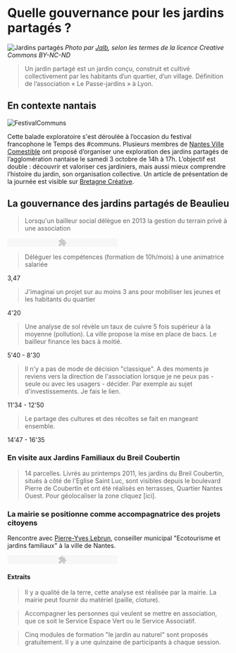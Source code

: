 # Quelle gouvernance pour les jardins partagés ? 

![Jardins partagés](http://www.nantesvillecomestible.org/wp-content/uploads/2015/09/photo_3_article_ouishare-50f01-604x270.jpg) *Photo par [Jalb](https://www.flickr.com/photos/jalb/), selon les termes de la licence Creative Commons BY-NC-ND*

> Un jardin partagé est un jardin conçu, construit et cultivé collectivement par les habitants d’un quartier, d’un village. Définition de l’association « Le Passe-jardins » à Lyon.

## En contexte nantais

![FestivalCommuns](http://www.selfcity.be/uploads/3/8/5/1/38514543/4482453.jpg?294)

Cette balade exploratoire s'est déroulée à l’occasion du festival francophone le Temps des #communs. Plusieurs membres de [Nantes Ville Comestible](http://www.nantesvillecomestible.org/) ont proposé d’organiser une exploration des jardins partagés de l’agglomération nantaise le samedi 3 octobre de 14h à 17h. L’objectif est double : découvrir et valoriser ces jardiniers, mais aussi mieux comprendre l’histoire du jardin, son organisation collective. Un article de présentation de la journée est visible sur [Bretagne Créative](http://www.bretagne-creative.net/article733.html).

## La gouvernance des jardins partagés de Beaulieu

> Lorsqu'un bailleur social délègue en 2013 la gestion du terrain privé à une association

<object type="application/x-shockwave-flash" data="http://flash-mp3-player.net/medias/player_mp3_maxi.swf" width="250" height="20">
    <param name="movie" value="http://flash-mp3-player.net/medias/player_mp3_maxi.swf" />
    <param name="bgcolor" value="#ffffff" />
    <param name="FlashVars" value="mp3=KwLBYmWpOy5up3iqnnQpFZWdcHqNwXNQ5moBSJgtFrQn2yEckyB0dlFsxVbWpmEX&amp;width=250&amp;showvolume=1&amp;loadingcolor=ffff29" />
</object>

> Déléguer les compétences (formation de 10h/mois) à une animatrice salariée

3,47

> J'imaginai un projet sur au moins 3 ans pour mobiliser les jeunes et les habitants du quartier

4'20

> Une analyse de sol révèle un taux de cuivre 5 fois supérieur à la moyenne (pollution). La ville propose la mise en place de bacs. Le bailleur finance les bacs à moitié. 

5'40 - 8'30

> Il n'y a pas de mode de décision "classique". A des moments je reviens vers la direction de l'association lorsque je ne peux pas - seule ou avec les usagers - décider. Par exemple au sujet d'investissements. Je fais le lien. 

11'34 - 12'50

> Le partage des cultures et des récoltes se fait en mangeant ensemble. 

14'47 - 16'35















### En visite aux Jardins Familiaux du Breil Coubertin

> 14 parcelles. Livrés au printemps 2011, les jardins du Breil Coubertin, situés à côté de l'Eglise Saint Luc, sont visibles depuis le boulevard Pierre de Coubertin et ont été réalisés en terrasses, Quartier Nantes Ouest. Pour géolocaliser la zone cliquez [ici].


### La mairie se positionne comme accompagnatrice des projets citoyens

Rencontre avec [Pierre-Yves Lebrun](http://www.nantes.fr/home/ville-de-nantes/institution/conseil-municipal/vos-65-elu-e-s/pierre-yves-le-brun.html), conseiller municipal "Ecotourisme et jardins familiaux" à la ville de Nantes. 

<object type="application/x-shockwave-flash" data="http://flash-mp3-player.net/medias/player_mp3_maxi.swf" width="250" height="20">
    <param name="movie" value="http://flash-mp3-player.net/medias/player_mp3_maxi.swf" />
    <param name="bgcolor" value="#ffffff" />
    <param name="FlashVars" value="mp3=KwLBYmWpOy5up3iqnnQpFZWdcHqNwXNQ5moBSJgtFrQn2yEckyB0dlFsxVbWpmEX&amp;width=250&amp;showvolume=1&amp;loadingcolor=ffff29" />
</object>

#### Extraits 

> Il y a qualité de la terre, cette analyse est réalisée par la mairie. La mairie peut fournir du matériel (paille, cloture). 

> Accompagner les personnes qui veulent se mettre en association, que ce soit le Service Espace Vert ou le Service Associatif. 

> Cinq modules de formation "le jardin au naturel" sont proposés gratuitement. Il y a une quinzaine de participants à chaque session. 








